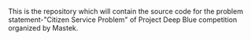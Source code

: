 This is the repository which will contain the source code for the problem statement-"Citizen Service Problem" of Project Deep Blue competition organized by Mastek.